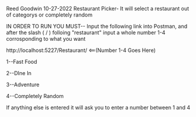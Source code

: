 Reed Goodwin
 10-27-2022
 Restaurant Picker- It will select a restaurant out of categorys or completely random
 
 
 IN ORDER TO RUN YOU MUST-- Input the following link into Postman, and after the slash ( / ) folloing "restaurant" input a whole number 1-4 corrosponding to what you want
 
 http://localhost:5227/Restaurant/  <==(Number 1-4 Goes Here)
 
1--Fast Food


2--DIne In


3--Adventure


4--Completely Random

If anything else is entered it will ask you to enter a number between 1 and 4
 
 
